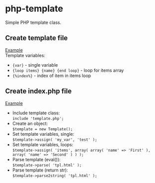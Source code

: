 # php-template

Simple PHP template class.

## Create template file
[Example](https://github.com/axelhieber/php-template/blob/master/tpl.html) <br>
Template variables:<br>
- `{var}` - single variable <br>
- `{loop items} {name} {end loop}` - loop for items array <br>
- `{%index%}` - index of item in items loop

## Create index.php file
[Example](https://github.com/axelhieber/php-template/blob/master/index.php) <br>
- Include template class:<br>
`include 'template.php';`
- Create an object:<br>
`$template = new Template();`
- Set template variables, single:<br>
`$template->assign( 'my_var', 'test' );`
- Set template variables, loops:<br>
`$template->assign( 'items', array( array( 'name' => 'First' ), array( 'name' => 'Second' ) ) );`
- Parse template (eval()):<br>
`$template->parse( 'tpl.html' );`
- Parse template (return str):<br>
`$template->parse2string( 'tpl.html' );`
